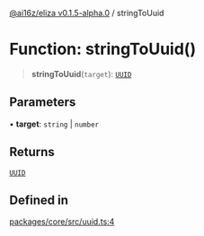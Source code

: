 [@ai16z/eliza v0.1.5-alpha.0](../index.md) / stringToUuid

# Function: stringToUuid()

> **stringToUuid**(`target`): [`UUID`](../type-aliases/UUID.md)

## Parameters

• **target**: `string` \| `number`

## Returns

[`UUID`](../type-aliases/UUID.md)

## Defined in

[packages/core/src/uuid.ts:4](https://github.com/blinklabs-ai/blinklabs-eliza/blob/main/packages/core/src/uuid.ts#L4)

